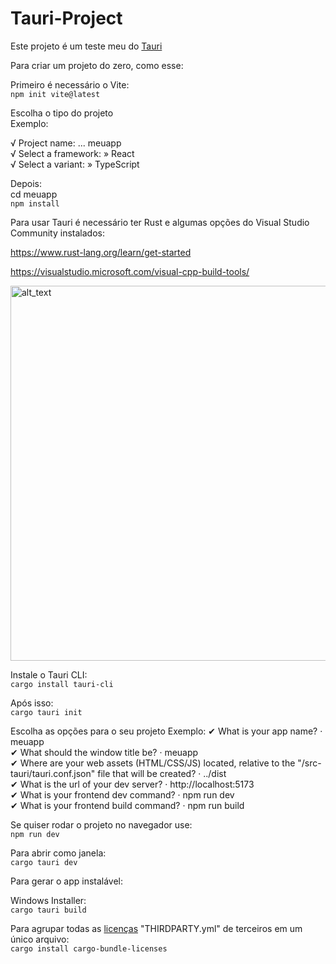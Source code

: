 # Tauri-Project


Este projeto é um teste meu do [Tauri](https://tauri.app/)

Para criar um projeto do zero, como esse:

Primeiro é necessário o Vite:</br>
`npm init vite@latest`

Escolha o tipo do projeto</br>
Exemplo:

√ Project name: ... meuapp</br>
√ Select a framework: » React</br>
√ Select a variant: » TypeScript</br>

Depois:</br>
cd meuapp</br>
`npm install`

Para usar Tauri é necessário ter Rust e algumas opções do Visual Studio Community instalados:</br>

https://www.rust-lang.org/learn/get-started</br>

https://visualstudio.microsoft.com/visual-cpp-build-tools/</br>

[<img alt="alt_text" width="600px" src="https://tauri.app/assets/images/vs-installer-dark-03cefd64bd4335f718aacc8f4842d2bb.png#gh-dark-mode-only" />](https://tauri.app/v1/guides/getting-started/prerequisites)

Instale o Tauri CLI: </br>
`cargo install tauri-cli`</br>

Após isso:</br>
`cargo tauri init`

Escolha as opções para o seu projeto
Exemplo:
✔ What is your app name? · meuapp</br>
✔ What should the window title be? · meuapp</br>
✔ Where are your web assets (HTML/CSS/JS) located, relative to the "<current dir>/src-tauri/tauri.conf.json" file that will be created? · ../dist</br>
✔ What is the url of your dev server? · http://localhost:5173</br>
✔ What is your frontend dev command? · npm run dev</br>
✔ What is your frontend build command? · npm run build</br>

Se quiser rodar o projeto no navegador use:</br>
`npm run dev`

Para abrir como janela:</br>
`cargo tauri dev`

Para gerar o app instalável:</br>

Windows Installer:</br>
`cargo tauri build`

Para agrupar todas as [licenças](https://crates.io/crates/cargo-bundle-licenses) "THIRDPARTY.yml" de terceiros em um único arquivo:</br>
`cargo install cargo-bundle-licenses`
